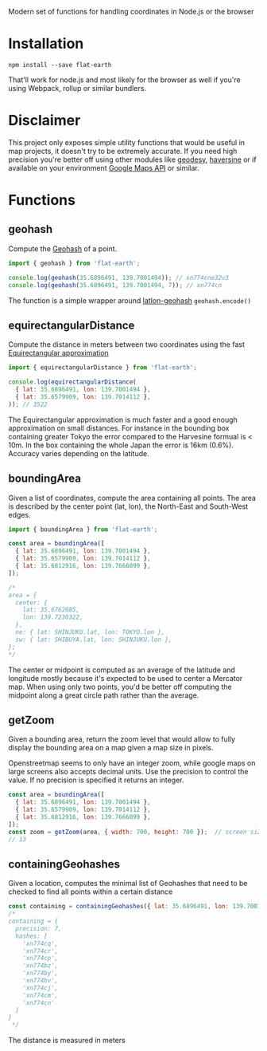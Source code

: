 Modern set of functions for handling coordinates in Node.js or the browser

# Installation

`npm install --save flat-earth`

That'll work for node.js and most likely for the browser as well if you're using Webpack, rollup or similar bundlers.

# Disclaimer

This project only exposes simple utility functions that would be useful in map projects, it doesn't try to be extremely accurate.
If you need high precision you're better off using other modules like [geodesy](https://github.com/chrisveness/geodesy), [haversine](https://github.com/njj/haversine) or if available on your environment [Google Maps API](https://developers.google.com/maps/documentation/javascript/reference/3.exp/) or similar.


# Functions

## geohash

Compute the [Geohash](https://en.wikipedia.org/wiki/Geohash) of a point.

```js
import { geohash } from 'flat-earth';

console.log(geohash(35.6896491, 139.7001494)); // xn774cne32v3
console.log(geohash(35.6896491, 139.7001494, 7)); // xn774cn
```

The function is a simple wrapper around [latlon-geohash](https://github.com/chrisveness/latlon-geohash) `geohash.encode()`

## equirectangularDistance

Compute the distance in meters between two coordinates using the fast [Equirectangular approximation](https://www.movable-type.co.uk/scripts/latlong.html#equirectangular)

```js
import { equirectangularDistance } from 'flat-earth';

console.log(equirectangularDistance(
  { lat: 35.6896491, lon: 139.7001494 },
  { lat: 35.6579909, lon: 139.7014112 },
)); // 3522
```

The Equirectangular approximation is much faster and a good enough approximation on small distances.
For instance in the bounding box containing greater Tokyo the error compared to the Harvesine formual is < 10m. In the box containing the whole Japan the error is 16km (0.6%).
Accuracy varies depending on the latitude.


## boundingArea

Given a list of coordinates, compute the area containing all points.
The area is described by the center point (lat, lon), the North-East and South-West edges.

```js
import { boundingArea } from 'flat-earth';

const area = boundingArea([
  { lat: 35.6896491, lon: 139.7001494 },
  { lat: 35.6579909, lon: 139.7014112 },
  { lat: 35.6812916, lon: 139.7666099 },
]);

/*
area = {
  center: {
    lat: 35.6762685,
    lon: 139.7230322,
  },
  ne: { lat: SHINJUKU.lat, lon: TOKYO.lon },
  sw: { lat: SHIBUYA.lat, lon: SHINJUKU.lon },
};
*/
```

The center or midpoint is computed as an average of the latitude and longitude mostly because it's expected to be used to center a Mercator map.
When using only two points, you'd be better off computing the midpoint along a great circle path rather than the average.


## getZoom

Given a bounding area, return the zoom level that would allow to fully display the bounding area on a map given a map size in pixels.

Openstreetmap seems to only have an integer zoom, while google maps on large screens also accepts decimal units. Use the precision to control the value. If no precision is specified it returns an integer.

```js
const area = boundingArea([
  { lat: 35.6896491, lon: 139.7001494 },
  { lat: 35.6579909, lon: 139.7014112 },
  { lat: 35.6812916, lon: 139.7666099 },
]);
const zoom = getZoom(area, { width: 700, height: 700 });  // screen size in pixel
// 13
```

## containingGeohashes

Given a location, computes the minimal list of Geohashes that need to be checked to find all points within a certain distance

```js
const containing = containingGeohashes({ lat: 35.6896491, lon: 139.7001494 }, 100);
/*
containing = {
  precision: 7,
  hashes: [
    'xn774cq',
    'xn774cr',
    'xn774cp',
    'xn774bz',
    'xn774by',
    'xn774bv',
    'xn774cj',
    'xn774cm',
    'xn774cn'
  ]
}
 */
```

The distance is measured in meters

